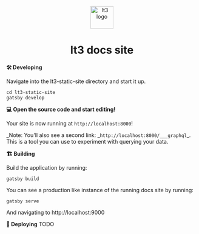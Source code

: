 <p align="center">
    <img alt="lt3 logo" src="https://avatars3.githubusercontent.com/u/60077349?s=200&v=4" width="60" />
</p>
<h1 align="center">
  lt3 docs site
</h1>

**🛠 Developing**

Navigate into the lt3-static-site directory and start it up.

```shell
cd lt3-static-site
gatsby develop
```

**💻 Open the source code and start editing!**

Your site is now running at `http://localhost:8000`!

_Note: You'll also see a second link: _`http://localhost:8000/___graphql`\_. This is a tool you can use to experiment with querying your data.

**🏗 Building**

Build the application by running:

```shell
gatsby build
```

You can see a production like instance of the running docs site by running:

```shell
gatsby serve
```

And navigating to http://localhost:9000

**🚀 Deploying**
TODO
